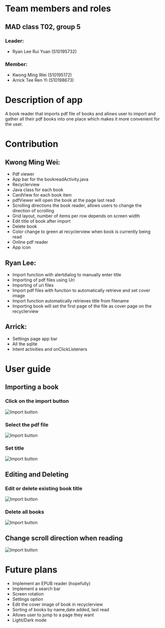 # Team members and roles
## MAD class T02, group 5
### Leader: 
* Ryan Lee Rui Yuan (S10195732)
### Member: 
* Kwong Ming Wei (S10195172)
* Arrick Tee Ren Yi (S10198673)

# Description of app

A book reader that imports pdf file of books and allows user to import and gather all their pdf books into one place which makes it more convenient for the user. 

# Contribution

## Kwong Ming Wei: 
* Pdf viewer
* App bar for the bookreadActivity.java
* Recyclerview
* Java class for each book
* CardView for each book item
* pdfViewer will open the book at the page last read
* Scrolling directions the book reader, allows users to change the direction of scrolling
* Grid layout, number of items per row depends on screen width
* Edit title of book after import
* Delete book
* Color change to green at recyclerview when book is currently being read
* Online pdf reader
* App icon

## Ryan Lee:
* Import function with alertdialog to manually enter title
* Importing of pdf files using Uri
* Importing of uri files
* Import pdf files with function to automatically retrieve and set cover image
* Import function automatically retrieves title from filename
* Importing book will set the first page of the file as cover page on the recyclerview

## Arrick:
* Settings page app bar
* All the sqlite
* Intent activities and onClickListeners

# User guide

## Importing a book
### Click on the import button
![Import button](https://www.picturepaste.ca/images/2020/06/04/Android-Emulator---Pixel_3_XL_API_28_5554-6_4_2020-7_10_22-PM_LI.jpg)

### Select the pdf file
![Import button](https://www.picturepaste.ca/images/2020/06/04/Android-Emulator---Pixel_3_XL_API_28_5554-6_4_2020-7_10_46-PM.png)

### Set title
![Import button](https://www.picturepaste.ca/images/2020/06/04/Android-Emulator---Pixel_3_XL_API_28_5554-6_4_2020-7_11_04-PM.png)

## Editing and Deleting
### Edit or delete existing book title
![Import button](https://imgur.com/uUbSw8N)
### Delete all books
![Import button](https://www.picturepaste.ca/images/2020/06/07/Android-Emulator---Pixel_3_XL_API_28_5554-6_8_2020-4_53_54-AM_LI.jpg)

## Change scroll direction when reading
![Import button](https://www.picturepaste.ca/images/2020/06/07/Android-Emulator---Pixel_3_XL_API_28_5554-6_8_2020-4_54_11-AM_LI.jpg)

# Future plans
* Implement an EPUB reader (hopefully)
* Implement a search bar
* Screen rotation
* Settings option
* Edit the cover image of book in recyclerview
* Sorting of books by name,date added, last read
* Allows user to jump to a page they want
* Light/Dark mode
